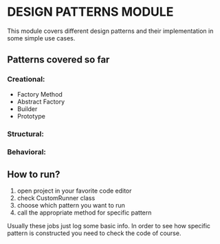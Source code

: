 # DESIGN PATTERNS MODULE

This module covers different design patterns and their implementation in some simple use cases.

## Patterns covered so far

### Creational:
* Factory Method
* Abstract Factory
* Builder
* Prototype

### Structural:
### Behavioral:



## How to run?

1) open project in your favorite code editor
2) check CustomRunner class 
3) choose which pattern you want to run
4) call the appropriate method for specific pattern

Usually these jobs just log some basic info. In order to see how specific pattern is constructed 
you need to check the code of course. 